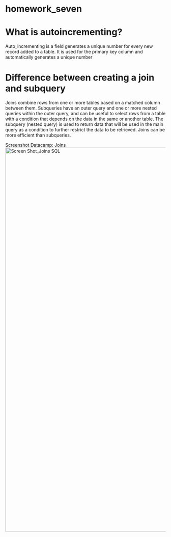 # homework_seven

# What is autoincrementing?
Auto_incrementing is a field generates a unique number for every new record added to a table. It is used for the primary key column and automatically generates a unique number

# Difference between creating a join and subquery
Joins combine rows from one or more tables based on a matched column between them. Subqueries have an outer query and one or more nested queries within the outer query, and can be  useful to select rows from a table with a condition that depends on the data in the same or another table. The subquery (nested query) is used to return data that will be used in the main query as a condition to further restrict the data to be retrieved. Joins can be more efficient than subqueries.

Screenshot Datacamp: Joins
<img width="1206" alt="Screen Shot_Joins  SQL" src="https://user-images.githubusercontent.com/90943620/140094932-dfbccef3-20b9-4bd1-bdd9-933c7b059e1e.png">
